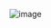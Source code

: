 ![image](https://user-images.githubusercontent.com/96682195/206215637-29b7cad8-fc1a-4fed-bf1e-aae94b6cb0ae.png)
